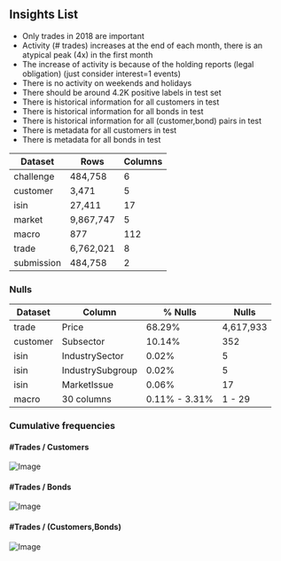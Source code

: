 ## Insights List
- Only trades in 2018 are important
- Activity (# trades) increases at the end of each month, there is an atypical peak (4x) in the first month
- The increase of activity is because of the holding reports (legal obligation) (just consider interest=1 events)
- There is no activity on weekends and holidays
- There should be around 4.2K positive labels in test set
- There is historical information for all customers in test
- There is historical information for all bonds in test
- There is historical information for all (customer,bond) pairs in test
- There is metadata for all customers in test
- There is metadata for all bonds in test

| Dataset | Rows | Columns | 
| ------- | ---- | ------- |
| challenge  |   484,758 |   6 |
| customer   |     3,471 |   5 |
| isin       |    27,411 |  17 |
| market     | 9,867,747 |   5 |
| macro      |       877 | 112 |
| trade      | 6,762,021 |   8 |
| submission |   484,758 |   2 |

### Nulls

| Dataset  | Column | % Nulls | Nulls |
| -------  | ------ | ------- | ----- | 
| trade    | Price  | 68.29%  | 4,617,933 |
| customer | Subsector | 10.14% | 352 | 
| isin     | IndustrySector | 0.02% | 5 |
| isin     | IndustrySubgroup | 0.02% | 5 |
| isin     | MarketIssue | 0.06% | 17 |
| macro | 30 columns | 0.11% - 3.31% | 1 - 29 |

### Cumulative frequencies

#### #Trades / Customers

![Image](https://raw.githubusercontent.com/Robert-Alonso/DSG-2018/master/assets/trades-customer.png?token=AFjmgS0xTYKedt2pmJhJdv8d7j3a2PI-ks5bHAe0wA%3D%3D)

#### #Trades / Bonds

![Image](https://raw.githubusercontent.com/Robert-Alonso/DSG-2018/master/assets/trades-bond.png?token=AFjmgWM0aBWq_o2EIzE60PIjZgd3S8-1ks5bHAf9wA%3D%3D)

#### #Trades / (Customers,Bonds)

![Image](https://raw.githubusercontent.com/Robert-Alonso/DSG-2018/master/assets/trades-customer%2Bbond.png?token=AFjmgeN5Epsubr_Jp2bponcxeNr34L9Qks5bHAgHwA%3D%3D)
